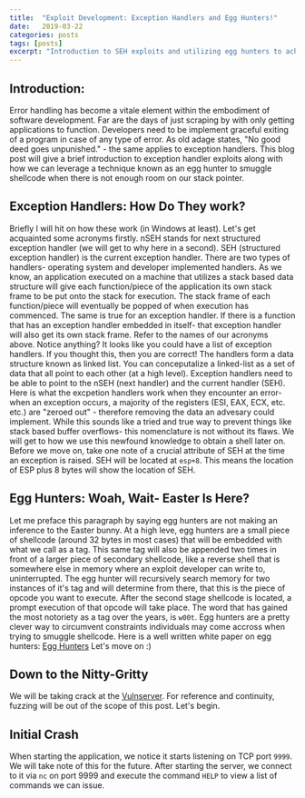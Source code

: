 ```yaml
---
title:  "Exploit Development: Exception Handlers and Egg Hunters!"
date:   2019-03-22
categories: posts
tags: [posts]
excerpt: "Introduction to SEH exploits and utilizing egg hunters to achieve code execution."
---
```

Introduction:
---
Error handling has become a vitale element within the embodiment of software development. Far are the days of just scraping by with only getting applications to function. Developers need to be implement graceful exiting of a program in case of any type of error. As old adage states, "No good deed goes
unpunished." - the same applies to exception handlers. This blog post will give a brief introduction to exception handler exploits
along with how we can leverage a technique known as an egg hunter to smuggle shellcode when there is not enough room on our stack pointer.

Exception Handlers: How Do They work?
---
Briefly I will hit on how these work (in Windows at least). Let's get acquainted some acronyms firstly. nSEH stands for next structured exception handler (we will get to why here in a second). SEH  (structured exception handler) is the current exception handler. There are two types of handlers- operating system and developer implemented handlers. As we know, an application executed on a machine that utilizes a stack based data structure will give each function/piece of the application its own stack frame to be put onto the stack for execution. The stack frame of each function/piece will eventually be popped of when execution has commenced. The same is true for an exception handler. If there is a function that has an exception handler embedded in itself- that exception handler will also get its own stack frame. Refer to the names of our acronyms above. Notice anything? It looks like you could have a list of exception handlers. If you thought this, then you are correct! The handlers form a data structure known as linked list. You can conceputalize a linked-list as a set of data that all point to each other (at a high level). Exception handlers need to be able to point to the nSEH (next handler) and the current handler (SEH). Here is what the excpetion handlers work when they encounter an error- when an exception occurs, a majority of the registers (ESI, EAX, ECX, etc. etc.) are "zeroed out" - therefore removing the data an advesary could implement. While this sounds like a tried and true way to prevent things like stack based buffer overflows- this nomenclature is not without its flaws. We will get to how we use this newfound knowledge to obtain a shell later on. Before we move on, take one note of a crucial attribute of SEH at the time an exception is raised. SEH will be located at `esp+8`. This means the location of ESP plus 8 bytes will show the location of SEH.

Egg Hunters: Woah, Wait- Easter Is Here?
---
Let me preface this paragraph by saying egg hunters are not making an inference to the Easter bunny. At a high leve, egg hunters are a small piece of shellcode (around 32 bytes in most cases) that will be embedded with what we call as a tag. This same tag will also be appended two times in front of a larger piece of secondary shellcode, like a reverse shell that is somewhere else in memory where an exploit developer can write to, uninterrupted. The egg hunter will recursively search memory for two instances of it's tag and will determine from there, that this is the piece of opcode you want to execute. After the second stage shellcode is located, a prompt execution of that opcode will take place. The word that has gained the most notoriety as a tag over the years, is `w00t`. Egg hunters are a pretty clever way to circumvent constraints individuals may come accross when trying to smuggle shellcode. Here is a well written white paper on egg hunters: [Egg Hunters](https://www.exploit-db.com/docs/english/18482-egg-hunter---a-twist-in-buffer-overflow.pdf) Let's move on :)

Down to the Nitty-Gritty
---
We will be taking crack at the [Vulnserver](https://github.com/stephenbradshaw/vulnserver). For reference and continuity, fuzzing will be out of the scope of this post. Let's begin.

Initial Crash
---
When starting the application, we notice it starts listening on TCP port `9999`. We will take note of this for the future. After starting the server, we connect to it via `nc` on port 9999 and execute the command `HELP` to view a list of commands we can issue.
<img src="{{ site.url }}{{ site.baseurl }}/images/nc9999.png" alt="">

